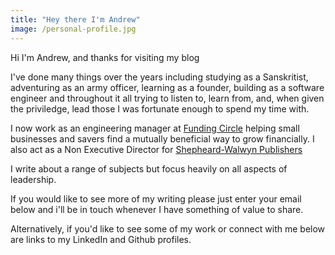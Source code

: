```yaml
---
title: "Hey there I'm Andrew"
image: /personal-profile.jpg
---
```

Hi I'm Andrew, and thanks for visiting my blog

I've done many things over the years including studying as a Sanskritist,
adventuring as an army officer, learning as a founder, building as a software
engineer and throughout it all trying to listen to, learn from, and, when given
the priviledge, lead those I was fortunate enough to spend my time with.

I now work as an engineering manager at [Funding Circle](https://fundingcircle.com)
helping small businesses and savers find a mutually beneficial way to grow
financially. I also act as a Non Executive Director for [Shepheard-Walwyn Publishers](https://shepheard-walwyn.co.uk)

I write about a range of subjects but focus heavily on all aspects of
leadership.

If you would like to see more of my writing please just enter your email below
and i'll be in touch whenever I have something of value to share.

Alternatively, if you'd like to see some of my work or connect with me below are
links to my LinkedIn and Github profiles.
